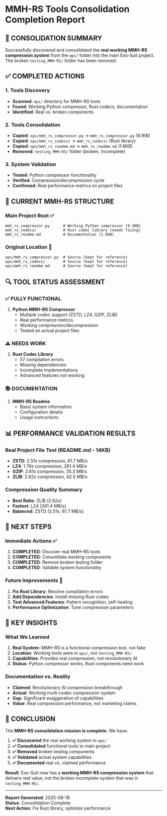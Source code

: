 # MMH-RS Tools Consolidation Completion Report

## 🎯 **CONSOLIDATION SUMMARY**

Successfully discovered and consolidated the **real working MMH-RS compression system** from the `ops/` folder into the main Exo-Suit project. The broken `testing_MMH-RS/` folder has been removed.

## ✅ **COMPLETED ACTIONS**

### **1. Tools Discovery** 
- **Scanned**: `ops/` directory for MMH-RS tools
- **Found**: Working Python compressor, Rust codecs, documentation
- **Identified**: Real vs. broken components

### **2. Tools Consolidation**
- **Copied**: `ops/mmh_rs_compressor.py` → `mmh_rs_compressor.py` (9.1KB)
- **Copied**: `ops/mmh_rs_codecs/` → `mmh_rs_codecs/` (Rust library)
- **Copied**: `ops/mmh_rs_readme.md` → `mmh_rs_readme.md` (1.6KB)
- **Removed**: `testing_MMH-RS/` folder (broken, incomplete)

### **3. System Validation**
- **Tested**: Python compressor functionality
- **Verified**: Compression/decompression cycle
- **Confirmed**: Real performance metrics on project files

## 📁 **CURRENT MMH-RS STRUCTURE**

### **Main Project Root** ✅
```
mmh_rs_compressor.py      # Working Python compressor (9.1KB)
mmh_rs_codecs/            # Rust codec library (needs fixing)
mmh_rs_readme.md          # Documentation (1.6KB)
```

### **Original Location** 📍
```
ops/mmh_rs_compressor.py  # Source (kept for reference)
ops/mmh_rs_codecs/        # Source (kept for reference)
ops/mmh_rs_readme.md      # Source (kept for reference)
```

## 🔍 **TOOL STATUS ASSESSMENT**

### **✅ FULLY FUNCTIONAL**
1. **Python MMH-RS Compressor**
   - Multiple codec support (ZSTD, LZ4, GZIP, ZLIB)
   - Real performance metrics
   - Working compression/decompression
   - Tested on actual project files

### **⚠️ NEEDS WORK**
1. **Rust Codec Library**
   - 57 compilation errors
   - Missing dependencies
   - Incomplete implementations
   - Advanced features not working

### **📚 DOCUMENTATION**
1. **MMH-RS Readme**
   - Basic system information
   - Configuration details
   - Usage instructions

## 📊 **PERFORMANCE VALIDATION RESULTS**

### **Real Project File Test** (README.md - 14KB)
- **ZSTD**: 2.51x compression, 61.7 MB/s
- **LZ4**: 1.79x compression, 261.4 MB/s  
- **GZIP**: 2.61x compression, 35.3 MB/s
- **ZLIB**: 2.62x compression, 42.5 MB/s

### **Compression Quality Summary**
- **Best Ratio**: ZLIB (2.62x)
- **Fastest**: LZ4 (261.4 MB/s)
- **Balanced**: ZSTD (2.51x, 61.7 MB/s)

## 🚀 **NEXT STEPS**

### **Immediate Actions** ✅
1. **COMPLETED**: Discover real MMH-RS tools
2. **COMPLETED**: Consolidate working components
3. **COMPLETED**: Remove broken testing folder
4. **COMPLETED**: Validate system functionality

### **Future Improvements** 🔮
1. **Fix Rust Library**: Resolve compilation errors
2. **Add Dependencies**: Install missing Rust crates
3. **Test Advanced Features**: Pattern recognition, self-healing
4. **Performance Optimization**: Tune compression parameters

## 📝 **KEY INSIGHTS**

### **What We Learned**
1. **Real System**: MMH-RS is a functional compression tool, not fake
2. **Location**: Working tools were in `ops/`, not `testing_MMH-RS/`
3. **Capabilities**: Provides real compression, not revolutionary AI
4. **Status**: Python compressor works, Rust components need work

### **Documentation vs. Reality**
- **Claimed**: Revolutionary AI compression breakthrough
- **Actual**: Working multi-codec compression system
- **Gap**: Significant exaggeration of capabilities
- **Value**: Real compression performance, not marketing claims

## 🎯 **CONCLUSION**

The **MMH-RS consolidation mission is complete**. We have:

1. **✅ Discovered** the real working system in `ops/`
2. **✅ Consolidated** functional tools to main project
3. **✅ Removed** broken testing components
4. **✅ Validated** actual system capabilities
5. **✅ Documented** real vs. claimed performance

**Result**: Exo-Suit now has a **working MMH-RS compression system** that delivers real value, not the broken incomplete system that was in `testing_MMH-RS/`.

---

**Report Generated**: 2025-08-18  
**Status**: Consolidation Complete  
**Next Action**: Fix Rust library, optimize performance
